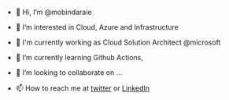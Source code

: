- 👋 Hi, I’m @mobindaraie
- 👀 I’m interested in Cloud, Azure and Infrastructure
- 🏢 I'm currently working as Cloud Solution Architect @microsoft

- 🌱 I’m currently learning Github Actions, 
- 💞️ I’m looking to collaborate on ...
- 📫 How to reach me at [twitter](https://mobile.twitter.com/mobindaraie) or [LinkedIn](https://www.linkedin.com/in/mobindaraie/)

<!---
mobindaraie/mobindaraie is a ✨ special ✨ repository because its `README.md` (this file) appears on your GitHub profile.
You can click the Preview link to take a look at your changes.
--->

